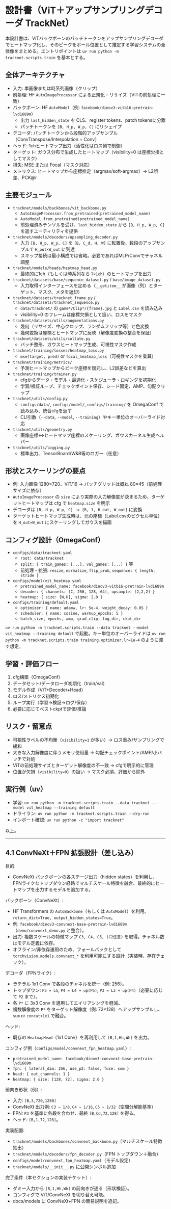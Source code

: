 # 設計書（ViT＋アップサンプリングデコーダ TrackNet）

本設計書は、ViTバックボーンのパッチトークンをアップサンプリングデコーダでヒートマップ化し、そのピークをボール位置として推定する学習システムの全体像をまとめる。エントリポイントは `uv run python -m tracknet.scripts.train` を基本とする。

## 全体アーキテクチャ
- 入力: 単画像または時系列画像（クリップ）
- 前処理: HF `AutoImageProcessor` による正規化・リサイズ（ViTの前処理に一致）
- バックボーン: HF `AutoModel`（例: `facebook/dinov3-vitb16-pretrain-lvd1689m`）
  - 出力 `last_hidden_state` を CLS、register tokens、patch tokensに分離
  - パッチトークンを `[B, H_p, W_p, C]` にリシェイプ
- デコーダ: パッチトークンから段階的アップサンプル（ConvTranspose/Interpolation + Conv）
- ヘッド: 1chヒートマップ出力（活性化はロス側で制御）
- ターゲット: ガウス分布で生成したヒートマップ（visibility=0 は座標欠損としてマスク）
- 損失: MSE または Focal（マスク対応）
- メトリクス: ヒートマップから座標推定（argmax/soft-argmax）→ L2誤差、PCK@r

## 主要モジュール
- `tracknet/models/backbones/vit_backbone.py`
  - `AutoImageProcessor.from_pretrained(pretrained_model_name)`
  - `AutoModel.from_pretrained(pretrained_model_name)`
  - 前処理済みテンソルを受け、`last_hidden_state` から `[B, H_p, W_p, C]` を返すユーティリティを提供
- `tracknet/models/decoders/upsampling_decoder.py`
  - 入力 `[B, H_p, W_p, C]` を `[B, C_d, H, W]` に転置後、数段のアップサンプルで `H_out×W_out` に到達
  - スキップ接続は最小構成では省略。必要であればMLP/Convでチャネル調整
- `tracknet/models/heads/heatmap_head.py`
  - 最終的に1ch（もしくは時系列なら `T×1ch`）のヒートマップを出力
- `tracknet/datasets/base/sequence_dataset.py` / `base/image_dataset.py`
  - 入力取得インターフェースを定める（`__getitem__` が画像（列）とターゲット、マスク、メタを返却）
- `tracknet/datasets/tracknet_frame.py` / `tracknet/datasets/tracknet_sequence.py`
  - `data/tracknet/` の `game*/Clip*/{frame}.jpg` と `Label.csv` を読み込み
  - visibility=0 のフレームは座標欠損として扱い、ロスをマスク
- `tracknet/datasets/utils/augmentations.py`
  - 幾何（リサイズ、中心クロップ、ランダムフリップ等）と色変換
  - 幾何変換は座標とヒートマップに反映（解像度変換の整合を保証）
- `tracknet/datasets/utils/collate.py`
  - バッチ整形、ガウスヒートマップ生成、可視性マスク作成
- `tracknet/training/losses/heatmap_loss.py`
  - `mse(target, pred)` or `focal_heatmap_loss`（可視性マスクを乗算）
- `tracknet/training/metrics/`
  - 予測ヒートマップからピーク座標を復元し、L2誤差などを算出
- `tracknet/training/trainer.py`
  - cfgからデータ・モデル・最適化・スケジューラ・ロギングを初期化
  - 学習/検証ループ、チェックポイント保存、シード固定、AMP、勾配クリップ
- `tracknet/utils/config.py`
  - `configs/data/`, `configs/model/`, `configs/training/` を OmegaConf で読み込み、統合cfgを返す
  - CLI引数（`--data`, `--model`, `--training`）やキー単位のオーバーライド対応
- `tracknet/utils/geometry.py`
  - 画像座標↔ヒートマップ座標のスケーリング、ガウスカーネル生成ヘルパー
- `tracknet/utils/logging.py`
  - 標準出力、TensorBoard/W&B等のロガー（任意）

## 形状とスケーリングの要点
- 例: 入力画像 1280×720、ViT/16 → パッチグリッドは概ね 80×45（前処理サイズに依存）
- `AutoImageProcessor` の `size` により実際の入力解像度が決まるため、ターゲットヒートマップは cfg で `heatmap.size` を明示
- デコーダは `[B, H_p, W_p, C] -> [B, 1, H_out, W_out]` に変換
- ターゲットヒートマップ生成時は、元の座標（Label.csvのピクセル単位）を `H_out×W_out` にスケーリングしてガウスを描画

## コンフィグ設計（OmegaConf）
- `configs/data/tracknet.yaml`
  - `root: data/tracknet`
  - `split: { train_games: [...], val_games: [...] }` 等
  - 前処理・拡張: `resize`, `normalize`, `flip_prob`, `sequence: { length, stride }`
- `configs/model/vit_heatmap.yaml`
  - `pretrained_model_name: facebook/dinov3-vitb16-pretrain-lvd1689m`
  - `decoder: { channels: [C, 256, 128, 64], upsample: [2,2,2] }`
  - `heatmap: { size: [W,H], sigma: 2.0 }`
- `configs/training/default.yaml`
  - `optimizer: { name: adamw, lr: 5e-4, weight_decay: 0.05 }`
  - `scheduler: { name: cosine, warmup_epochs: 5 }`
  - `batch_size, epochs, amp, grad_clip, log_dir, ckpt_dir`

`uv run python -m tracknet.scripts.train --data tracknet --model vit_heatmap --training default` で起動。キー単位のオーバーライドは `uv run python -m tracknet.scripts.train training.optimizer.lr=1e-4` のように渡す想定。

## 学習・評価フロー
1. cfg構築（OmegaConf）
2. データセット/データローダ初期化（train/val）
3. モデル作成（ViT+Decoder+Head）
4. ロス/メトリクス初期化
5. ループ実行（学習→検証→ログ/保存）
6. 必要に応じてベストckptで評価/推論

## リスク・留意点
- 可視性ラベルの不均衡（`visibility=1` が多い）→ ロス重み/サンプリングで緩和
- 大きな入力解像度に伴うメモリ使用量 → 勾配チェックポイント/AMP/小バッチで対処
- ViTの前処理サイズとターゲット解像度の不一致 → cfgで明示的に管理
- 位置が欠損（`visibility=0`）の扱い → マスク必須、評価から除外

## 実行例（uv）
- 学習: `uv run python -m tracknet.scripts.train --data tracknet --model vit_heatmap --training default`
- ドライラン: `uv run python -m tracknet.scripts.train --dry-run`
- インポート確認: `uv run python -c "import tracknet"`

以上。

---

## 4.1 ConvNeXt＋FPN 拡張設計（差し込み）

目的:
- ConvNeXt バックボーンの各ステージ出力（hidden states）を利用し、FPNライクなトップダウン経路でマルチスケール特徴を融合、最終的にヒートマップを出力するモデルを追加する。

バックボーン（ConvNeXt）:
- HF Transformers の `AutoBackbone`（もしくは `AutoModel`）を利用。`return_dict=True, output_hidden_states=True`。
- 例: `facebook/dinov3-convnext-base-pretrain-lvd1689m`（`demo/convnext_demo.py` と整合）。
- 出力: 複数スケールの特徴マップ `C3, C4, C5, (C2任意)` を取得。チャネル数はモデル定義に依存。
- オフライン/非依存運用のため、フォールバックとして `torchvision.models.convnext_*` を利用可能にする設計（実装時、存在チェック）。

デコーダ（FPNライク）:
- ラテラル 1x1 Conv で各段のチャネルを統一（例: 256）。
- トップダウン: `P5 = L5`, `P4 = L4 + up(P5)`, `P3 = L3 + up(P4)`（必要に応じて `P2` まで）。
- 各 `P*` に 3x3 Conv を適用してエイリアシングを軽減。
- 複数解像度の `P*` をターゲット解像度（例: 72×128）へアップサンプルし、`sum` or `concat+1x1` で融合。

ヘッド:
- 既存の `HeatmapHead`（1x1 Conv）を再利用して `[B,1,Hh,Wh]` を出力。

コンフィグ例（`configs/model/convnext_fpn_heatmap.yaml`）:
- `pretrained_model_name: facebook/dinov3-convnext-base-pretrain-lvd1689m`
- `fpn: { lateral_dim: 256, use_p2: false, fuse: sum }`
- `head: { out_channels: 1 }`
- `heatmap: { size: [128, 72], sigma: 2.0 }`

前向き形状（例）:
- 入力: `[B,3,720,1280]`
- ConvNeXt 出力例: `C3 ~ 1/8`, `C4 ~ 1/16`, `C5 ~ 1/32`（空間分解能基準）
- FPN: `P3` を基準に各段を合わせ、最終 `[B,Cd,72,128]` を得る。
- ヘッド: `[B,1,72,128]`。

実装配置:
- `tracknet/models/backbones/convnext_backbone.py`（マルチスケール特徴抽出）
- `tracknet/models/decoders/fpn_decoder.py`（FPN トップダウン＋融合）
- `configs/model/convnext_fpn_heatmap.yaml`（モデル設定）
- `tracknet/models/__init__.py` に公開シンボル追加

完了条件（本セクションの実装チケット）:
- ダミー入力から `[B,1,Hh,Wh]` の前向きが通る（形状検証）。
- コンフィグで ViT/ConvNeXt を切り替え可能。
- docs/models に ConvNeXt+FPN の簡易説明を追記。
